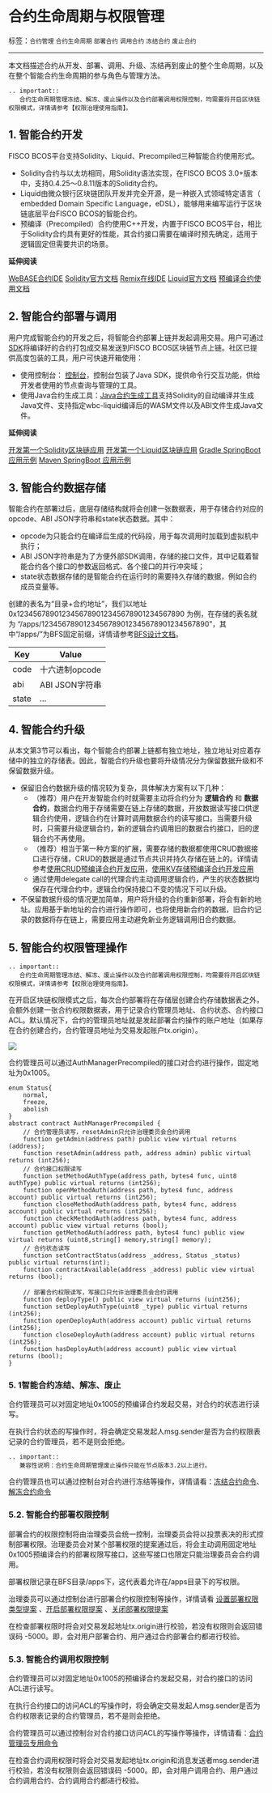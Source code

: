 # 合约生命周期与权限管理

标签：``合约管理`` ``合约生命周期`` ``部署合约`` ``调用合约`` ``冻结合约`` ``废止合约``

----

本文档描述合约从开发、部署、调用、升级、冻结再到废止的整个生命周期，以及在整个智能合约生命周期的参与角色与管理方法。

```eval_rst
.. important::
   合约生命周期管理冻结、解冻、废止操作以及合约部署调用权限控制，均需要将开启区块链权限模式，详情请参考【权限治理使用指南】。
```

## 1. 智能合约开发

FISCO BCOS平台支持Solidity、Liquid、Precompiled三种智能合约使用形式。

- Solidity合约与以太坊相同，用Solidity语法实现，在FISCO BCOS 3.0+版本中，支持0.4.25～0.8.11版本的Solidity合约。
- Liquid由微众银行区块链团队开发并完全开源，是一种嵌入式领域特定语言（ embedded Domain Specific Language，eDSL），能够用来编写运行于区块链底层平台FISCO BCOS的智能合约。
- 预编译（Precompiled）合约使用C++开发，内置于FISCO BCOS平台，相比于Solidity合约具有更好的性能，其合约接口需要在编译时预先确定，适用于逻辑固定但需要共识的场景。

**延伸阅读**

[WeBASE合约IDE](https://webasedoc.readthedocs.io/zh_CN/latest/)
[Solidity官方文档](https://solidity.readthedocs.io/en/latest/)
[Remix在线IDE](https://remix.ethereum.org/)
[Liquid官方文档](https://liquid-doc.readthedocs.io/zh_CN/latest/)
[预编译合约使用文档](https://fisco-bcos-doc.readthedocs.io/zh_CN/latest/docs/develop/precompiled/index.html)

## 2. 智能合约部署与调用

用户完成智能合约的开发之后，将智能合约部署上链并发起调用交易。用户可通过[SDK](./sdk/index.md)将编译好的合约打包成交易发送到FISCO BCOS区块链节点上链。社区已提供高度包装的工具，用户可快速开箱使用：

- 使用控制台： [控制台](./console/index.md)，控制台包装了Java SDK，提供命令行交互功能，供给开发者使用的节点查询与管理的工具。
- 使用Java合约生成工具：[Java合约生成工具](./console/console_config.html#java)支持Solidity的自动编译并生成Java文件、支持指定wbc-liquid编译后的WASM文件以及ABI文件生成Java文件。

**延伸阅读**

[开发第一个Solidity区块链应用](../quick_start/solidity_application.md)
[开发第一个Liquid区块链应用](../quick_start/wbc_liquid_application.md)
[Gradle SpringBoot 应用示例](./sdk/java_sdk/spring_boot_starter.md)
[Maven SpringBoot 应用示例](./sdk/java_sdk/spring_boot_crud.md)

## 3. 智能合约数据存储

智能合约在部署过后，底层存储结构就将会创建一张数据表，用于存储合约对应的opcode、ABI JSON字符串和state状态数据。其中：

- opcode为只能合约在编译后生成的代码段，用于每次调用时加载到虚拟机中执行；
- ABI JSON字符串是为了方便外部SDK调用，存储的接口文件，其中记载着智能合约各个接口的参数返回格式、各个接口的并行冲突域；
- state状态数据存储的是智能合约在运行时的需要持久存储的数据，例如合约成员变量等。

创建的表名为“目录+合约地址”，我们以地址 0x1234567890123456789012345678901234567890 为例，在存储的表名就为 “/apps/1234567890123456789012345678901234567890”，其中“/apps/”为BFS固定前缀，详情请参考[BFS设计文档](../design/contract_directory.md)。

| Key   | Value          |
|-------|----------------|
| code  | 十六进制opcode |
| abi   | ABI JSON字符串 |
| state | ...            |

## 4. 智能合约升级

从本文第3节可以看出，每个智能合约部署上链都有独立地址，独立地址对应着存储中的独立的存储表。因此，智能合约升级也要将升级情况分为保留数据升级和不保留数据升级。

- 保留旧合约数据升级的情况较为复杂，具体解决方案有以下几种：
  - （推荐）用户在开发智能合约时就需要主动将合约分为 **逻辑合约** 和 **数据合约**，数据合约用于存储需要在链上存储的数据，开放数据读写接口供逻辑合约使用，逻辑合约在计算时调用数据合约的读写接口。当需要升级时，只需要升级逻辑合约，新的逻辑合约调用旧的数据合约接口，旧的逻辑合约不再使用。
  - （推荐）相当于第一种方案的扩展，需要存储的数据都使用CRUD数据接口进行存储，CRUD的数据是通过节点共识并持久存储在链上的。详情请参考[使用CRUD预编译合约开发应用](./precompiled/use_crud_precompiled.md)，[使用KV存储预编译合约开发应用](./precompiled/use_kv_precompiled.md)
  - 通过使用delegate call的代理合约主动调用逻辑合约，产生的状态数据均保存在代理合约中，逻辑合约保持接口不变的情况下可以升级。
- 不保留数据升级的情况更加简单，用户将升级的合约重新部署，将会有新的地址。应用基于新地址的合约进行操作即可，也将使用新合约的数据，旧合约记录的数据将存在链上，需要应用主动避免新业务逻辑调用旧合约数据。

## 5. 智能合约权限管理操作

```eval_rst
.. important::
   合约生命周期管理冻结、解冻、废止操作以及合约部署调用权限控制，均需要将开启区块链权限模式，详情请参考【权限治理使用指南】。
```

在开启区块链权限模式之后，每次合约部署将在存储层创建合约存储数据表之外，会额外创建一张合约权限数据表，用于记录合约管理员地址、合约状态、合约接口ACL。默认情况下，合约的管理员地址就是发起部署合约操作的账户地址（如果存在合约创建合约，合约管理员地址为交易发起账户tx.origin）。

![](../../images/develop/contract_auth.png)

合约管理员可以通过AuthManagerPrecompiled的接口对合约进行操作，固定地址为0x1005。

```solidity
enum Status{
    normal,
    freeze,
    abolish
}
abstract contract AuthManagerPrecompiled {
    // 合约管理员读写，resetAdmin只允许治理委员会合约调用
    function getAdmin(address path) public view virtual returns (address);
    function resetAdmin(address path, address admin) public virtual returns (int256);
    // 合约接口权限读写
    function setMethodAuthType(address path, bytes4 func, uint8 authType) public virtual returns (int256);
    function openMethodAuth(address path, bytes4 func, address account) public virtual returns (int256);
    function closeMethodAuth(address path, bytes4 func, address account) public virtual returns (int256);
    function checkMethodAuth(address path, bytes4 func, address account) public view virtual returns (bool);
    function getMethodAuth(address path, bytes4 func) public view virtual returns (uint8,string[] memory,string[] memory);
    // 合约状态读写
    function setContractStatus(address _address, Status _status) public virtual returns(int);
    function contractAvailable(address _address) public view virtual returns (bool);
    
    // 部署合约权限读写，写接口只允许治理委员会合约调用
    function deployType() public view virtual returns (uint256);
    function setDeployAuthType(uint8 _type) public virtual returns (int256);
    function openDeployAuth(address account) public virtual returns (int256);
    function closeDeployAuth(address account) public virtual returns (int256);
    function hasDeployAuth(address account) public view virtual returns (bool);
}
```

### 5. 1智能合约冻结、解冻、废止

合约管理员可以对固定地址0x1005的预编译合约发起交易，对合约的状态进行读写。

在执行合约状态的写操作时，将会确定交易发起人msg.sender是否为合约权限表记录的合约管理员，若不是则会拒绝。

```eval_rst
.. important::
   兼容性说明：合约生命周期管理废止操作只能在节点版本3.2以上进行。
```

合约管理员也可以通过控制台对合约进行冻结等操作，详情请看：[冻结合约命令](./console/console_commands.html#freezecontract)、[解冻合约命令](./console/console_commands.html#unfreezecontract)

### 5.2. 智能合约部署权限控制

部署合约的权限控制将由治理委员会统一控制，治理委员会将以投票表决的形式控制部署权限。治理委员会对某个部署权限的提案通过后，将会主动调用固定地址0x1005预编译合约的部署权限写接口，这些写接口也限定只能治理委员会合约调用。

部署权限记录在BFS目录/apps下，这代表着允许在/apps目录下的写权限。

治理委员可以通过控制台进行部署合约权限控制等操作，详情请看 [设置部署权限类型提案](./console/console_commands.html#setdeployauthtypeproposal) 、[开启部署权限提案](./console/console_commands.html#opendeployauthproposal) 、[关闭部署权限提案](./console/console_commands.html#closedeployauthproposal)

在检查部署权限时将会对交易发起地址tx.origin进行校验，若没有权限则会返回错误码 -5000。即，会对用户部署合约、用户通过合约部署合约都进行校验。

### 5.3. 智能合约调用权限控制

合约管理员可以对固定地址0x1005的预编译合约发起交易，对合约接口的访问ACL进行读写。

在执行合约接口的访问ACL的写操作时，将会确定交易发起人msg.sender是否为合约权限表记录的合约管理员，若不是则会拒绝。

合约管理员可以通过控制台对合约接口访问ACL的写操作等操作，详情请看：[合约管理员专用命令](./console/console_commands.html#setmethodauth)

在检查合约调用权限时将会对交易发起地址tx.origin和消息发送者msg.sender进行校验，若没有权限则会返回错误码 -5000。即，会对用户调用合约、用户通过合约调用合约、合约调用合约都进行校验。

